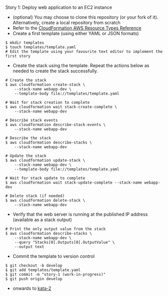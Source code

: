 
Story 1: Deploy web application to an EC2 instance

- (optional) You may choose to clone this repository (or your fork of it). Alternatively, create a local repository from scratch
- Refer to the [CloudFormation AWS Resource Types Reference](https://docs.aws.amazon.com/AWSCloudFormation/latest/UserGuide/aws-template-resource-type-ref.html)
- Create a first template (using either YAML or JSON formats)

```
$ mkdir templates
$ touch templates/template.yaml
# Edit the template using your favourite text editor to implement the first story 

```

- Create the stack using the template. Repeat the actions below as needed to create the stack successfully.

```
# Create the stack
$ aws cloudformation create-stack \
    --stack-name webapp-dev \
    --template-body file://templates/template.yaml

# Wait for stack creation to complete
$ aws cloudformation wait stack-create-complete \
    --stack-name webapp-dev

# Describe stack events    
$ aws cloudformation describe-stack-events \
    --stack-name webapp-dev

# Describe the stack
$ aws cloudformation describe-stacks \
    --stack-name webapp-dev
    
# Update the stack
$ aws cloudformation update-stack \
    --stack-name webapp-dev \
    --template-body file://templates/template.yaml
    
# Wait for stack update to complete
$ aws cloudformation wait stack-update-complete --stack-name webapp-dev    

# Delete stack (if needed)
$ aws cloudformation delete-stack \
    --stack-name webapp-dev

```  

- Verify that the web server is running at the published IP address (available as a stack output)

```    
# Print the only output value from the stack
$ aws cloudformation describe-stacks \
    --stack-name webapp-dev \
    --query "Stacks[0].Outputs[0].OutputValue" \
    --output text

```

- Commit the template to version control

```
$ git checkout -b develop
$ git add templates/template.yaml
$ git commit -m "story-1 (work-in-progress)"
$ git push origin develop

```

- onwards to [kata-2](../kata-2/HOW-TO.md)